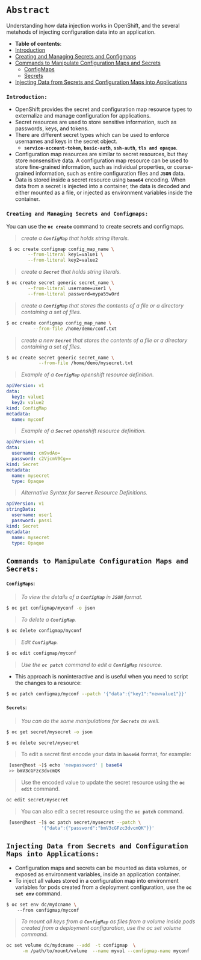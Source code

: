 # **`Abstract`**
Understanding how data injection works in OpenShift, and the several metehods of injecting configuration data into an application.

-  **Table of contents**:
  - [Introduction](#introduction)
  - [Creating and Managing Secrets and Configmaps](#creating-and-managing-secrets-and-configmaps)
  - [Commands to Manipulate Configuration Maps and Secrets](#commands-to-manipulate-configuration-maps-and-secrets)
    - [ConfigMaps](#configmaps)
    - [Secrets](#secrets)
  - [Injecting Data from Secrets and Configuration Maps into Applications](#injecting-data-from-secrets-and-configuration-maps-into-applications)

### **`Introduction: `**
- OpenShift provides the secret and configuration map resource types to externalize and manage configuration for applications.
- Secret resources are used to store sensitive information, such as passwords, keys, and tokens.
- There are different secret types which can be used to enforce usernames and keys in the secret object.
  - **`service-account-token`**, **`basic-auth`**, **`ssh-auth`**, **`tls and opaque`**.
- Configuration map resources are similar to secret resources, but they store nonsensitive data. A configuration map resource can be used to store fine-grained information, such as individual properties, or coarse-grained information, such as entire configuration files and **`JSON`** data. 
- Data is stored inside a secret resource using **`base64`** encoding. When data from a secret is injected into a container, the data is decoded and either mounted as a file, or injected as environment variables inside the container.

### **`Creating and Managing Secrets and Configmaps: `**

You can use the **`oc create`** command to create secrets and configmaps.

> *create a **`ConfigMap`** that holds string literals.*
```zsh
 $ oc create configmap config_map_name \
        --from-literal key1=value1 \
        --from-literal key2=value2
```
> *create a **`Secret`** that holds string literals.*
```zsh
$ oc create secret generic secret_name \
        --from-literal username=user1 \
        --from-literal password=mypa55w0rd
```
> *create a **`ConfigMap`** that stores the contents of a file or a directory containing a set of files.*
```zsh
$ oc create configmap config_map_name \
          --from-file /home/demo/conf.txt
```
> *create a new **`Secret`** that stores the contents of a file or a directory containing a set of files.*
```zsh
$ oc create secret generic secret_name \
            --from-file /home/demo/mysecret.txt
```
> *Example of a **`ConfigMap`** openshift resource definition.*
```yaml
apiVersion: v1
data:
  key1: value1
  key2: value2 
kind: ConfigMap
metadata:
  name: myconf
```
> *Example of a **`Secret`** openshift resource definition.*
```yaml
apiVersion: v1
data:
  username: cm9vdAo=
  password: c2VjcmV0Cg==
kind: Secret
metadata:
  name: mysecret
  type: Opaque
```
> *Alternative Syntax for **`Secret`** Resource Definitions.*
```yaml
apiVersion: v1 
stringData:
  username: user1
  password: pass1 
kind: Secret
metadata:
  name: mysecret
  type: Opaque
```

## **`Commands to Manipulate Configuration Maps and Secrets: `**

#### **`ConfigMaps`:**
> *To view the details of a **`ConfigMap`** in **`JSON`** format.*
```zsh
$ oc get configmap/myconf -o json
```
> *To delete a **`ConfigMap`**.*
```zsh
$ oc delete configmap/myconf
```
> *Edit **`ConfigMap`**.*
```zsh
$ oc edit configmap/myconf
```

> *Use the **`oc patch`** command to edit a **`ConfigMap`** resource.*
- This approach is noninteractive and is useful when you need to script the changes to a resource:

```zsh
$ oc patch configmap/myconf --patch '{"data":{"key1":"newvalue1"}}'
```
#### **`Secrets`:**
> *You can do the same manipulations for **`Secrets`** as well.*
```zsh
$ oc get secret/mysecret -o json
```
```zsh
$ oc delete secret/mysecret
```
> To edit a secret first encode your data in **`base64`** format, for example:
```zsh
 [user@host ~]$ echo 'newpassword' | base64 
 >> bmV3cGFzc3dvcmQK
```
> Use the encoded value to update the secret resource using the **`oc edit`** command.
```zsh
oc edit secret/mysecret
```
> You can also edit a secret resource using the **`oc patch`** command.
```zsh
 [user@host ~]$ oc patch secret/mysecret --patch \ 
             '{"data":{"password":"bmV3cGFzc3dvcmQK"}}'
```
## **`Injecting Data from Secrets and Configuration Maps into Applications: `**

- Configuration maps and secrets can be mounted as data volumes, or exposed as environment variables, inside an application container.
- To inject all values stored in a configuration map into environment variables for pods created from a deployment configuration, use the **`oc set env`** command.

```zsh
$ oc set env dc/mydcname \ 
    --from configmap/myconf
```
> *To mount all keys from a **`ConfigMap`** as files from a volume inside pods created from a
deployment configuration, use the oc set volume command.*
```zsh
oc set volume dc/mydcname --add  -t configmap  \
      -m /path/to/mount/volume  --name myvol --configmap-name myconf
```





